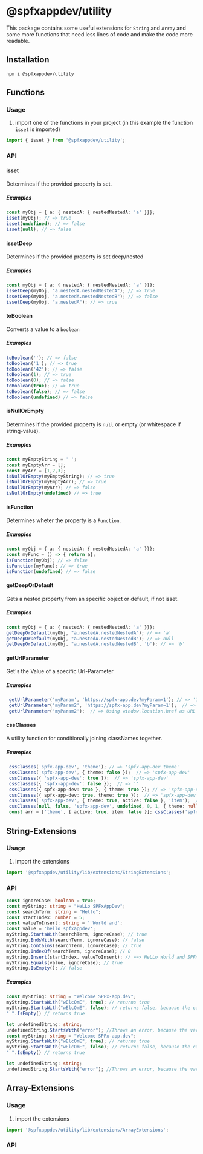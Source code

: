 # @spfxappdev/utility

This package contains some useful extensions for `String` and `Array` and some more functions that need less lines of code and make the code more readable.

## Installation

`npm i @spfxappdev/utility`

## Functions

### Usage

1. import one of the functions in your project (in this example the function `isset` is imported)
 
```typescript
import { isset } from '@spfxappdev/utility';
```

### API

#### isset

Determines if the provided property is set.

##### Examples

```typescript
const myObj = { a: { nestedA: { nestedNestedA: 'a' }}};
isset(myObj); // => true
isset(undefined); // => false
isset(null); // => false
```

#### issetDeep

Determines if the provided property is set deep/nested

##### Examples

```typescript
const myObj = { a: { nestedA: { nestedNestedA: 'a' }}};
issetDeep(myObj, "a.nestedA.nestedNestedA"); // => true
issetDeep(myObj, "a.nestedA.nestedNestedB"); // => false
issetDeep(myObj, "a.nestedA"); // => true
```

#### toBoolean

Converts a value to a `boolean`

##### Examples

```typescript
toBoolean(''); // => false
toBoolean('1'); // => true
toBoolean('42'); // => false
toBoolean(1); // => true
toBoolean(0); // => false
toBoolean(true); // => true
toBoolean(false); // => false
toBoolean(undefined) // => false
```

#### isNullOrEmpty

Determines if the provided property is `null` or empty (or whitespace if string-value).

##### Examples

```typescript
const myEmptyString = ' ';
const myEmptyArr = [];
const myArr = [1,2,3];
isNullOrEmpty(myEmptyString); // => true
isNullOrEmpty(myEmptyArr); // => true
isNullOrEmpty(myArr); // => false
isNullOrEmpty(undefined) // => true
```

#### isFunction

Determines wheter the property is a `Function`.

##### Examples

```typescript
const myObj = { a: { nestedA: { nestedNestedA: 'a' }}};
const myFunc = () => { return a};
isFunction(myObj); // => false
isFunction(myFunc); // => true
isFunction(undefined) // => false
```

#### getDeepOrDefault

Gets a nested property from an specific object or default, if not isset.

##### Examples

```typescript
const myObj = { a: { nestedA: { nestedNestedA: 'a' }}};
getDeepOrDefault(myObj, "a.nestedA.nestedNestedA"); // => 'a'
getDeepOrDefault(myObj, "a.nestedA.nestedNestedB"); // => null
getDeepOrDefault(myObj, "a.nestedA.nestedNestedB", 'b'); // => 'b'
```

#### getUrlParameter

Get's the Value of a specific Url-Parameter

##### Examples

```typescript
 getUrlParameter('myParam', 'https://spfx-app.dev?myParam=1'); // => '1'
 getUrlParameter('myParam2', 'https://spfx-app.dev?myParam=1');  // => null
 getUrlParameter('myParam2');  // => Using window.location.href as URL
```

#### cssClasses

A utility function for conditionally joining classNames together.

##### Examples

```typescript
 cssClasses('spfx-app-dev', 'theme'); // => 'spfx-app-dev theme'
 cssClasses('spfx-app-dev', { theme: false });  // => 'spfx-app-dev'
 cssClasses({ 'spfx-app-dev': true });  // => 'spfx-app-dev'
 cssClasses({ 'spfx-app-dev': false });  // => ''
 cssClasses({ spfx-app-dev: true }, { theme: true }); // => 'spfx-app-dev theme'
 cssClasses({ spfx-app-dev: true, theme: true });  // => 'spfx-app-dev theme'
 cssClasses('spfx-app-dev', { theme: true, active: false }, 'item');  // => 'spfx-app-dev theme item'
 cssClasses(null, false, 'spfx-app-dev', undefined, 0, 1, { theme: null }, '');  // => 'spfx-app-dev'
 const arr = ['theme', { active: true, item: false }]; cssClasses('spfx-app-dev', arr);  // => 'spfx-app-dev theme active'
```

## String-Extensions

### Usage

1. import the extensions
 
```typescript
import '@spfxappdev/utility/lib/extensions/StringExtensions';
```

### API

```typescript
const ignoreCase: boolean = true;
const myString: string = "HeLLo SPFxAppDev";
const searchTerm: string = "Hello";
const startIndex: number = 5;
const valueToInsert: string = ' World and';
const value = 'hello spfxappdev';
myString.StartsWith(searchTerm, ignoreCase); // true
myString.EndsWith(searchTerm, ignoreCase); // false
myString.Contains(searchTerm, ignoreCase); // true
myString.IndexOf(searchTerm, ignoreCase); // 0
myString.Insert(startIndex, valueToInsert); // ==> HeLLo World and SPFxAppDev
myString.Equals(value, ignoreCase); // true
myString.IsEmpty(); // false
```

##### Examples

```typescript
const myString: string = "Welcome SPFx-app.dev";
myString.StartsWith("wElcOmE", true); // returns true
myString.StartsWith("wElcOmE", false); // returns false, because the case is not ignored
" ".IsEmpty() // returns true

let undefinedString: string;
undefinedString.StartsWith("error"); //Throws an error, because the variable is not defined.
const myString: string = "Welcome SPFx-app.dev";
myString.StartsWith("wElcOmE", true); // returns true
myString.StartsWith("wElcOmE", false); // returns false, because the case is not ignored
" ".IsEmpty() // returns true

let undefinedString: string;
undefinedString.StartsWith("error"); //Throws an error, because the variable is not defined.
```


## Array-Extensions

### Usage

1. import the extensions
 
```typescript
import '@spfxappdev/utility/lib/extensions/ArrayExtensions';
```

### API

